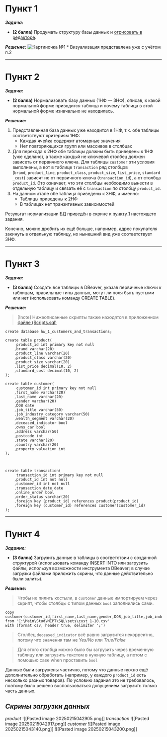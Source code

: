 # Пункт 1
***Задача:***
- **(2 балла)** Продумать структуру базы данных и [отрисовать в редакторе](https://dbdiagram.io/home?utm_source=holistics&utm_medium=top_5_tools_blog).

***Решение:***
![Картиночка №1]()
\* Визуализация представлена уже с учётом п.2
___
# Пункт 2
***Задача:***
- **(2 балла)** Нормализовать базу данных (1НФ — 3НФ), описав, к какой нормальной форме приводится таблица и почему таблица в этой нормальной форме изначально не находилась.

***Решение:***
1) Представленная база данных уже находится в 1НФ, т.к. обе таблицы соответствуют критериям 1НФ:
	- Каждая ячейка содержит атомарные значения
	- Нет повторяющихся групп или массивов в столбцах
2) Для перехода к 2НФ обе таблицы должны быть приведены к 1НФ (уже сделано), а также каждый не ключевой столбец должен зависеть от первичного ключа.
   Для таблицы `customer` эти условия выполнены, а вот в таблице `transaction` ряд столбцов (`brand`, `product_line`, `product_class`, `product_size`, `list_price`, `standard_cost`) зависят не от первичного ключа (`transaction_id`), а от столбца `product_id`. Это означает, что эти столбцы необходимо вынести в отдельную таблицу и связать её с `transaction` по столбцу `product_id`.
3) На данном этапе обе таблица приведены к 3НФ, а именно:
	- Таблицы приведены к 2НФ
	- В таблицах нет транзитивных зависимостей

Результат нормализации БД приведён в скрине к [пункту 1](#пункт-1) настоящего задания.

Конечно, можно дробить их ещё больше, например, адрес покупателя закинуть в отдельную таблицу, но нынешний вид уже соответствует 3НФ.
___
# Пункт 3
***Задача:***
- **(3 балла)** Создать все таблицы в DBeaver, указав первичные ключи к таблицам, правильные типы данных, могут ли поля быть пустыми или нет (использовать команду CREATE TABLE).

***Решение:***

> [!note] Нижеописанные скрипты также находятся в приложенном [файле (Scripts.sql)](https://raw.githubusercontent.com/toochkinberg/MIPT_HW/refs/heads/main/SQL/HW_1/Scripts.sql)

```
create database hw_1_customers_and_transactions;

create table product(
	 product_id int primary key not null
	,brand varchar(20)
	,product_line varchar(20)
	,product_class varchar(20)
	,product_size varchar(20)
	,list_price decimal(10, 2)
	,standard_cost decimal(10, 2)
);

create table customer(
	 customer_id int primary key not null
	,first_name varchar(20)
	,last_name varchar(20)
	,gender varchar(20)
	,DOB date
	,job_title varchar(50)
	,job_industry_category varchar(50)
	,wealth_segment varchar(20)
	,deceased_indicator bool
	,owns_car bool
	,address varchar(50)
	,postcode int
	,state varchar(20)
	,country varchar(20)
	,property_valuation int
);

  

create table transaction(
	 transaction_id int primary key not null
	,product_id int not null
	,customer_id int not null
	,transaction_date date
	,online_order bool
	,order_status varchar(20)
	,foreign key (product_id) references product(product_id)
	,foreign key (customer_id) references customer(customer_id)
);
```
___
# Пункт 4
***Задание:***
- **(3 балла)** Загрузить данные в таблицы в соответствии с созданной структурой (использовать команду INSERT INTO или загрузить файлы, используя возможности инструмента DBeaver; в случае загрузки файлами приложить скрины, что данные действительно были залиты).

***Решение:***
>Чтобы не пилить костыли, в `customer` данные импортируем через скрипт, чтобы столбцы с типом данных `bool` заполнились сами.

```
copy customer(customer_id,first_name,last_name,gender,DOB,job_title,job_industry_category,wealth_segment,deceased_indicator,owns_car,address,postcode,state,country,property_valuation)
from 'C:\Main\Stud\MIPT\SQL\sets\cust_1-10.csv'
with (format csv, header true, delimiter ';')
```

>Столбец `deceased_indicator` всё равно загрузится некорректно, потому что значения там не *Yes/No* или *True/False*

>Для этого столбца можно было бы загрузить через временную таблицу или загрузить текстом в нужную таблицу, а потом с помощью case when проставить `bool`

Данные были загружены частично, потому что данные нужно ещё дополнительно обработать (например, у каждого `product_id` есть несколько разных товаров). По условию задания это не требовалось, поэтому было решено воспользоваться допущением загрузить только часть данных.

## ***Скрины загрузки данных***
*product*
![[Pasted image 20250215042905.png]]
*transaction*
![[Pasted image 20250215042917.png]]
*customer*
![[Pasted image 20250215043140.png]]
![[Pasted image 20250215043200.png]]